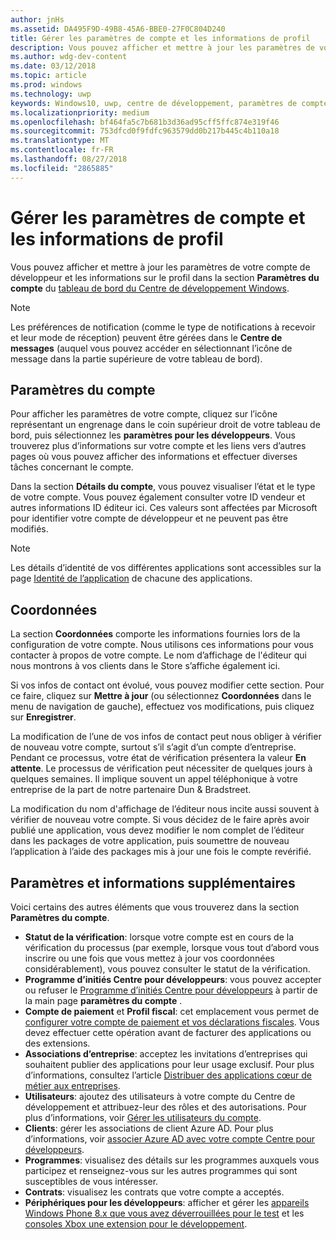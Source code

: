 ```yaml
---
author: jnHs
ms.assetid: DA495F9D-49B8-45A6-BBE0-27F0C804D240
title: Gérer les paramètres de compte et les informations de profil
description: Vous pouvez afficher et mettre à jour les paramètres de votre compte de développeur et les informations sur le profil dans la section Paramètres du compte du tableau de bord unifié du Centre de développement Windows.
ms.author: wdg-dev-content
ms.date: 03/12/2018
ms.topic: article
ms.prod: windows
ms.technology: uwp
keywords: Windows10, uwp, centre de développement, paramètres de compte, profil, profil de compte, compte de développeur, paramètres de compte de développeur
ms.localizationpriority: medium
ms.openlocfilehash: bf464fa5c7b681b3d36ad95cff5ffc874e319f46
ms.sourcegitcommit: 753dfcd0f9fdfc963579dd0b217b445c4b110a18
ms.translationtype: MT
ms.contentlocale: fr-FR
ms.lasthandoff: 08/27/2018
ms.locfileid: "2865885"
---
```

# <a name="manage-account-settings-and-profile-info"></a>Gérer les paramètres de compte et les informations de profil

Vous pouvez afficher et mettre à jour les paramètres de votre compte de développeur et les informations sur le profil dans la section **Paramètres du compte** du [tableau de bord du Centre de développement Windows](using-the-windows-dev-center-dashboard.md). 

> [!NOTE]
> Les préférences de notification (comme le type de notifications à recevoir et leur mode de réception) peuvent être gérées dans le **Centre de messages** (auquel vous pouvez accéder en sélectionnant l’icône de message dans la partie supérieure de votre tableau de bord).

## <a name="account-settings"></a>Paramètres du compte

Pour afficher les paramètres de votre compte, cliquez sur l’icône représentant un engrenage dans le coin supérieur droit de votre tableau de bord, puis sélectionnez les **paramètres pour les développeurs**. Vous trouverez plus d’informations sur votre compte et les liens vers d’autres pages où vous pouvez afficher des informations et effectuer diverses tâches concernant le compte.

Dans la section **Détails du compte**, vous pouvez visualiser l’état et le type de votre compte. Vous pouvez également consulter votre ID vendeur et autres informations ID éditeur ici. Ces valeurs sont affectées par Microsoft pour identifier votre compte de développeur et ne peuvent pas être modifiés.

> [!NOTE]
> Les détails d’identité de vos différentes applications sont accessibles sur la page [Identité de l’application](view-app-identity-details.md) de chacune des applications.

## <a name="contact-info"></a>Coordonnées

La section **Coordonnées** comporte les informations fournies lors de la configuration de votre compte. Nous utilisons ces informations pour vous contacter à propos de votre compte. Le nom d’affichage de l'éditeur qui nous montrons à vos clients dans le Store s’affiche également ici.

Si vos infos de contact ont évolué, vous pouvez modifier cette section. Pour ce faire, cliquez sur **Mettre à jour** (ou sélectionnez **Coordonnées** dans le menu de navigation de gauche), effectuez vos modifications, puis cliquez sur **Enregistrer**.

La modification de l’une de vos infos de contact peut nous obliger à vérifier de nouveau votre compte, surtout s’il s’agit d’un compte d’entreprise. Pendant ce processus, votre état de vérification présentera la valeur **En attente**. Le processus de vérification peut nécessiter de quelques jours à quelques semaines. Il implique souvent un appel téléphonique à votre entreprise de la part de notre partenaire Dun & Bradstreet.

La modification du nom d'affichage de l’éditeur nous incite aussi souvent à vérifier de nouveau votre compte. Si vous décidez de le faire après avoir publié une application, vous devez modifier le nom complet de l’éditeur dans les packages de votre application, puis soumettre de nouveau l’application à l’aide des packages mis à jour une fois le compte revérifié.


## <a name="additional-settings-and-info"></a>Paramètres et informations supplémentaires

Voici certains des autres éléments que vous trouverez dans la section **Paramètres du compte**.

- **Statut de la vérification**: lorsque votre compte est en cours de la vérification du processus (par exemple, lorsque vous tout d’abord vous inscrire ou une fois que vous mettez à jour vos coordonnées considérablement), vous pouvez consulter le statut de la vérification.
- **Programme d’initiés Centre pour développeurs**: vous pouvez accepter ou refuser le [Programme d’initiés Centre pour développeurs](dev-center-insider-program.md) à partir de la main page **paramètres du compte** .
- **Compte de paiement** et **Profil fiscal**: cet emplacement vous permet de [configurer votre compte de paiement et vos déclarations fiscales](setting-up-your-payout-account-and-tax-forms.md). Vous devez effectuer cette opération avant de facturer des applications ou des extensions.
- **Associations d’entreprise**: acceptez les invitations d’entreprises qui souhaitent publier des applications pour leur usage exclusif. Pour plus d’informations, consultez l’article [Distribuer des applications cœur de métier aux entreprises](distribute-lob-apps-to-enterprises.md).
- **Utilisateurs**: ajoutez des utilisateurs à votre compte du Centre de développement et attribuez-leur des rôles et des autorisations. Pour plus d’informations, voir [Gérer les utilisateurs du compte](manage-account-users.md).
- **Clients**: gérer les associations de client Azure AD. Pour plus d’informations, voir [associer Azure AD avec votre compte Centre pour développeurs](associate-azure-ad-with-dev-center.md).
- **Programmes**: visualisez des détails sur les programmes auxquels vous participez et renseignez-vous sur les autres programmes qui sont susceptibles de vous intéresser.
- **Contrats**: visualisez les contrats que votre compte a acceptés.
- **Périphériques pour les développeurs**: afficher et gérer les [appareils Windows Phone 8.x que vous avez déverrouillées pour le test](http://go.microsoft.com/fwlink/p/?LinkId=533897) et les [consoles Xbox une extension pour le développement](../xbox-apps/devkit-activation.md). 


